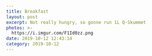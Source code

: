 ```yaml
---
title: Breakfast
layout: post
excerpt: Not really hungry, so gonne run 1L Q-Skummet
photos: >-
  https://i.imgur.com/F1Id0zz.png
date: 2019-10-12 12:43:14
category: 2019-10-12
---
```

